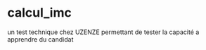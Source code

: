 # calcul_imc
un test technique chez UZENZE permettant de tester la capacité a apprendre du candidat
